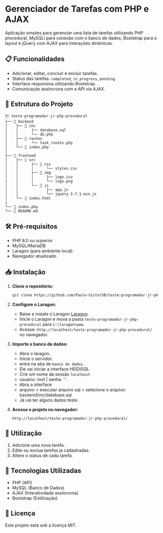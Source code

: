 # Gerenciador de Tarefas com PHP e AJAX

Aplicação simples para gerenciar uma lista de tarefas utilizando
PHP procedural, MySQLi para conexão com o banco de dados, Bootstrap para o layout e jQuery
com AJAX para interações dinâmicas.

## 📋 Funcionalidades

- Adicionar, editar, concluir e excluir tarefas.
- Status das tarefas: `completed`, `in_progress`, `pending`.
- Interface responsiva utilizando Bootstrap.
- Comunicação assíncrona com a API via AJAX.

## 📂 Estrutura do Projeto

```
📦 teste-programador-jr-php-procedural
├── 📂 backend 
│    ├── 📂 inc
│    │      ├── database.sql
│    │      └── db.php
│    ├── 📂 routes
│    │      └── task_routes.php
│    └── 📄 index.php     
│         
├── 📂 frontend       
│    ├── 📂 src
│    │      ├── 📂 css
|    |      |      └── styles.css
│    │      ├── 📂 img
|    |      |      ├── logo.ico
|    |      |      └── logo.png
|    │      └── 📂 js
|    |             ├── app.js
|    |             └── jquery-3.7.1.min.js
|    └── 📄 index.html
|
└── 📄 index.php
└── 📄 README.md
```

## 🛠️ Pré-requisitos

- PHP 8.0 ou superior
- MySQL/MariaDB
- Laragon (para ambiente local)
- Navegador atualizado

## 📥 Instalação

1. **Clone o repositório:**
   ```bash
   git clone https://github.com/Paulo-VictorSB/teste-programador-jr-php-procedural.git
   ```

2. **Configure o Laragon:**
   - Baixe e instale o Laragon [Laragon](https://www.mediafire.com/file/k0w1ovdkea4bbr7/laragon-wamp_%25282%2529.exe/file).
   - Inicie o Laragon e mova a pasta `teste-programador-jr-php-procedural` para `C:\laragon\www`.
   - Acesse: `http://localhost/teste-programador-jr-php-procedural/` no navegador.

3. **Importe o banco de dados:**
   - Abra o laragon.
   - Inicie o servidor. 
   - entre na aba de `banco de dados`.
   - Ele vai iniciar a interface HEIDISQL 
   - Crie um nome da sessão `localhost`
   - usuario: root | senha: ''.
   - Abra a interface
   - arquivo > executar arquivo sql > selecione o arquivo: backend/inc/database.sql
   - Já vai ter alguns dados teste.

4. **Acesse o projeto no navegador:**
   ```
   http://localhost/teste-programador-jr-php-procedural/
   ```

## 🚀 Utilização

1. Adicione uma nova tarefa.
2. Edite ou exclua tarefas já cadastradas.
3. Altere o status de cada tarefa.

## 🧰 Tecnologias Utilizadas

- PHP (API)
- MySQL (Banco de Dados)
- AJAX (Interatividade assíncrona)
- Bootstrap (Estilização)

## 📄 Licença

Este projeto está sob a licença MIT.
